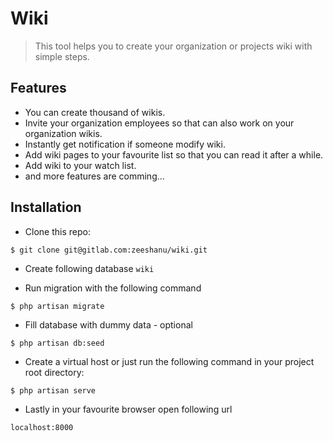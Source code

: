# Wiki

> This tool helps you to create your organization or projects wiki with simple steps.

## Features

* You can create thousand of wikis.
* Invite your organization employees so that can also work on your organization wikis.   
* Instantly get notification if someone modify wiki.
* Add wiki pages to your favourite list so that you can read it after a while.
* Add wiki to your watch list.
* and more features are comming... 

## Installation

* Clone this repo:

```shell
$ git clone git@gitlab.com:zeeshanu/wiki.git
```

* Create following database `wiki` 

* Run migration with the following command

```shell
$ php artisan migrate
```

* Fill database with dummy data - optional

```shell
$ php artisan db:seed
```

* Create a virtual host or just run the following command in your project root directory:

```shell
$ php artisan serve	
```

* Lastly in your favourite browser open following url 

```
localhost:8000
```